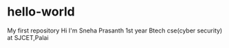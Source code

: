 # hello-world
My first repository
Hi I'm Sneha Prasanth
1st year Btech cse(cyber security) at SJCET,Palai
